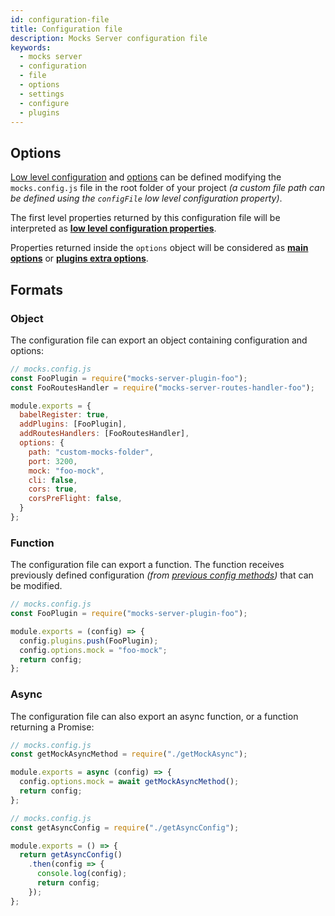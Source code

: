 ```yaml
---
id: configuration-file
title: Configuration file
description: Mocks Server configuration file
keywords:
  - mocks server
  - configuration
  - file
  - options
  - settings
  - configure
  - plugins
---
```


## Options

[Low level configuration](configuration-options.md#low-level-configuration) and [options](configuration-options.md#main-options) can be defined modifying the `mocks.config.js` file in the root folder of your project _(a custom file path can be defined using the `configFile` low level configuration property)_.

The first level properties returned by this configuration file will be interpreted as __[low level configuration properties](configuration-options.md#low-level-configuration)__.

Properties returned inside the `options` object will be considered as __[main options](configuration-options.md#main-options)__ or __[plugins extra options](configuration-options.md#plugins-extra-options)__.

## Formats

### Object

The configuration file can export an object containing configuration and options:

```javascript
// mocks.config.js
const FooPlugin = require("mocks-server-plugin-foo");
const FooRoutesHandler = require("mocks-server-routes-handler-foo");

module.exports = {
  babelRegister: true,
  addPlugins: [FooPlugin],
  addRoutesHandlers: [FooRoutesHandler],
  options: {
    path: "custom-mocks-folder",
    port: 3200,
    mock: "foo-mock",
    cli: false,
    cors: true,
    corsPreFlight: false,
  }
};
```

### Function

The configuration file can export a function. The function receives previously defined configuration _(from [previous config methods](configuration-options.md))_ that can be modified.

```javascript
// mocks.config.js
const FooPlugin = require("mocks-server-plugin-foo");

module.exports = (config) => {
  config.plugins.push(FooPlugin);
  config.options.mock = "foo-mock";
  return config;
};
```

### Async

The configuration file can also export an async function, or a function returning a Promise:

```javascript
// mocks.config.js
const getMockAsyncMethod = require("./getMockAsync");

module.exports = async (config) => {
  config.options.mock = await getMockAsyncMethod();
  return config;
};
```

```javascript
// mocks.config.js
const getAsyncConfig = require("./getAsyncConfig");

module.exports = () => {
  return getAsyncConfig()
    .then(config => {
      console.log(config);
      return config;
    });
};
```

